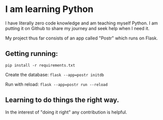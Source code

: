 # I am learning Python

I have literally zero code knowledge and am teaching myself Python.
I am putting it on Github to share my journey and seek help when I need it.

My project thus far consists of an app called "Postr" which runs on Flask. 

## Getting running:

```pip install -r requirements.txt```

Create the database:
```flask --app=postr initdb```

Run with reload:
```flask --app=postr run --reload```


## Learning to do things the right way. 

In the interest of "doing it right" any contribution is helpful.
